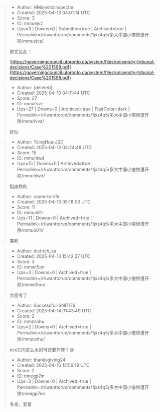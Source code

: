 > - Author: HMajesticInspector
> - Created: 2025-04-13 04:01:14 UTC
> - Score: 3
> - ID: mmuejvz
> - Ups=3 | Downs=0 | Submitter=true | Archived=true | Permalink=/r/iwanttorun/comments/1jxz4q5/多大中国小瘤惨遭开除/mmuejvz/
>
> 原文见此：
> 
> [https://governingcouncil.utoronto.ca/system/files/university-tribunal-decisions/Case%201598.pdf](https://governingcouncil.utoronto.ca/system/files/university-tribunal-decisions/Case%201598.pdf)

> - Author: [deleted]
> - Created: 2025-04-13 04:11:44 UTC
> - Score: 27
> - ID: mmufvvz
> - Ups=27 | Downs=0 | Archived=true | FlairColor=dark | Permalink=/r/iwanttorun/comments/1jxz4q5/多大中国小瘤惨遭开除/mmufvvz/
>
> 好似

> - Author: TsingHua-JSD
> - Created: 2025-04-13 04:24:48 UTC
> - Score: 15
> - ID: mmuhlwd
> - Ups=15 | Downs=0 | Archived=true | Permalink=/r/iwanttorun/comments/1jxz4q5/多大中国小瘤惨遭开除/mmuhlwd/
>
> 挺幽默的

> - Author: come-to-life
> - Created: 2025-04-13 05:18:03 UTC
> - Score: 11
> - ID: mmuo01r
> - Ups=11 | Downs=0 | Archived=true | Permalink=/r/iwanttorun/comments/1jxz4q5/多大中国小瘤惨遭开除/mmuo01r/
>
> 笑死

> - Author: dietrich_sa
> - Created: 2025-04-13 15:42:27 UTC
> - Score: 3
> - ID: mmwt5on
> - Ups=3 | Downs=0 | Archived=true | Permalink=/r/iwanttorun/comments/1jxz4q5/多大中国小瘤惨遭开除/mmwt5on/
>
> 欠高考了

> - Author: Successful-Still7176
> - Created: 2025-04-14 01:43:49 UTC
> - Score: 2
> - ID: mmzsnhu
> - Ups=2 | Downs=0 | Archived=true | Permalink=/r/iwanttorun/comments/1jxz4q5/多大中国小瘤惨遭开除/mmzsnhu/
>
> eco220这么水的可还要作弊？😅

> - Author: thanksgiving24
> - Created: 2025-04-16 12:56:19 UTC
> - Score: 2
> - ID: mnegp7m
> - Ups=2 | Downs=0 | Archived=true | Permalink=/r/iwanttorun/comments/1jxz4q5/多大中国小瘤惨遭开除/mnegp7m/
>
> 多发，爱看

